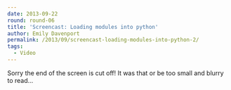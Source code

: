 ```yaml
---
date: 2013-09-22
round: round-06
title: 'Screencast: Loading modules into python'
author: Emily Davenport
permalink: /2013/09/screencast-loading-modules-into-python-2/
tags:
  - Video
---
```

Sorry the end of the screen is cut off! It was that or be too small and blurry to read&#8230;
